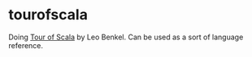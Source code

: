 # tourofscala

Doing [Tour of Scala](https://tourofscala.com/) by Leo Benkel. Can be used as a sort of language reference.
